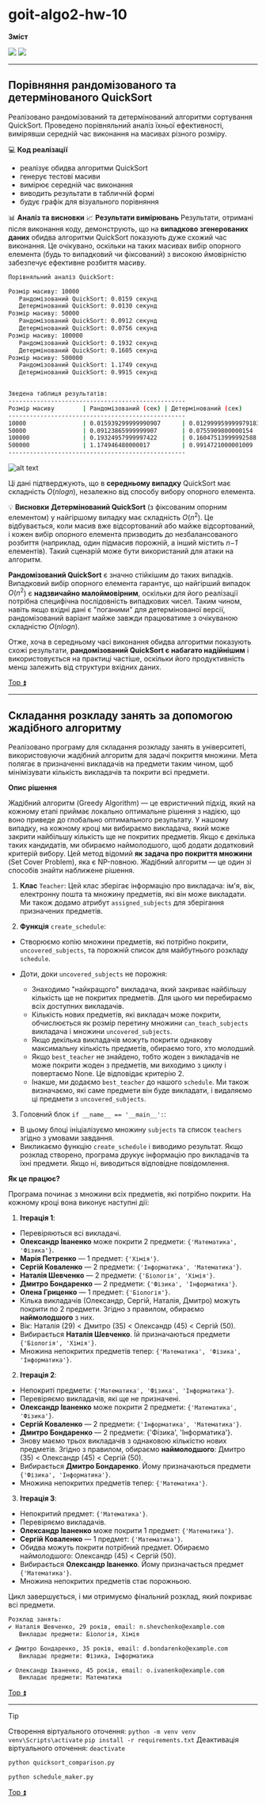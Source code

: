 <a id="top"></a>

# goit-algo2-hw-10

**Зміст**

<a href="#1"><img src="https://img.shields.io/badge/Порівняння рандомізованого та детермінованого QuickSort-512BD4?style=for-the-badge"/></a> <a href="#2"><img src="https://img.shields.io/badge/Складання розкладу занять за допомогою жадібного алгоритму-ECD53F?style=for-the-badge"/></a>

---

<a id="1"></a>

## Порівняння рандомізованого та детермінованого QuickSort

Реалізовано рандомізований та детермінований алгоритми сортування QuickSort. Проведено порівняльний аналіз їхньої ефективності, вимірявши середній час виконання на масивах різного розміру.

💻 **Код реалізації**

- реалізує обидва алгоритми QuickSort
- генерує тестові масиви
- вимірює середній час виконання
- виводить результати в табличній формі
- будує графік для візуального порівняння

📊 **Аналіз та висновки**
📈 **Результати вимірювань**
Результати, отримані після виконання коду, демонструють, що на **випадково згенерованих даних** обидва алгоритми QuickSort показують дуже схожий час виконання. Це очікувано, оскільки на таких масивах вибір опорного елемента (будь то випадковий чи фіксований) з високою ймовірністю забезпечує ефективне розбиття масиву.

```Bash
Порівняльний аналіз QuickSort:

Розмір масиву: 10000
   Рандомізований QuickSort: 0.0159 секунд
   Детермінований QuickSort: 0.0130 секунд
Розмір масиву: 50000
   Рандомізований QuickSort: 0.0912 секунд
   Детермінований QuickSort: 0.0756 секунд
Розмір масиву: 100000
   Рандомізований QuickSort: 0.1932 секунд
   Детермінований QuickSort: 0.1605 секунд
Розмір масиву: 500000
   Рандомізований QuickSort: 1.1749 секунд
   Детермінований QuickSort: 0.9915 секунд


Зведена таблиця результатів:
--------------------------------------------------
Розмір масиву        | Рандомізований (сек) | Детермінований (сек)
--------------------------------------------------
10000                | 0.015939299999990907      | 0.012999959999979183     
50000                | 0.09123865999999907       | 0.0755909800000154       
100000               | 0.19324957999997422       | 0.16047513999992588      
500000               | 1.174946480000017         | 0.9914721000001009       
--------------------------------------------------
```

![alt text](Figure_1.png)

Ці дані підтверджують, що в **середньому випадку** QuickSort має складність $O(n log n)$, незалежно від способу вибору опорного елемента.

💡 **Висновки**
**Детермінований QuickSort** (з фіксованим опорним елементом) у найгіршому випадку має складність $O(n^2$). Це відбувається, коли масив вже відсортований або майже відсортований, і кожен вибір опорного елемента призводить до незбалансованого розбиття (наприклад, один підмасив порожній, а інший містить *n−1* елементів). Такий сценарій може бути використаний для атаки на алгоритм.

**Рандомізований QuickSort** є значно стійкішим до таких випадків. Випадковий вибір опорного елемента гарантує, що найгірший випадок $O(n^2$) є **надзвичайно малоймовірним**, оскільки для його реалізації потрібна специфічна послідовність випадкових чисел. Таким чином, навіть якщо вхідні дані є "поганими" для детермінованої версії, рандомізований варіант майже завжди працюватиме з очікуваною складністю $O(n log n)$.

Отже, хоча в середньому часі виконання обидва алгоритми показують схожі результати, **рандомізований QuickSort є набагато надійнішим** і використовується на практиці частіше, оскільки його продуктивність менш залежить від структури вхідних даних.

[Top :arrow_double_up:](#top)

---

<a id="2"></a>

## Складання розкладу занять за допомогою жадібного алгоритму

Реалізовано програму для складання розкладу занять в університеті, використовуючи жадібний алгоритм для задачі покриття множини. Мета полягає в призначенні викладачів на предмети таким чином, щоб мінімізувати кількість викладачів та покрити всі предмети.

**Опис рішення**

Жадібний алгоритм (Greedy Algorithm) — це евристичний підхід, який на кожному етапі приймає локально оптимальне рішення з надією, що воно приведе до глобально оптимального результату. У нашому випадку, на кожному кроці ми вибираємо викладача, який може закрити найбільшу кількість ще не покритих предметів. Якщо є декілька таких кандидатів, ми обираємо наймолодшого, щоб додати додатковий критерій вибору. Цей метод відомий **як задача про покриття множини** (Set Cover Problem), яка є NP-повною. Жадібний алгоритм — це один зі способів знайти наближене рішення.

1. **Клас** ```Teacher```: Цей клас зберігає інформацію про викладача: ім'я, вік, електронну пошта та множину предметів, які він може викладати. Ми також додамо атрибут ```assigned_subjects``` для зберігання призначених предметів.

2. **Функція** ```create_schedule```:

- Створюємо копію множини предметів, які потрібно покрити, ```uncovered_subjects```, та порожній список для майбутнього розкладу ```schedule```.
- Доти, доки ```uncovered_subjects``` не порожня:

    - Знаходимо "найкращого" викладача, який закриває найбільшу кількість ще не покритих предметів. Для цього ми перебираємо всіх доступних викладачів.
    - Кількість нових предметів, які викладач може покрити, обчислюється як розмір перетину множини ```can_teach_subjects``` викладача і множини ```uncovered_subjects```.
    - Якщо декілька викладачів можуть покрити однакову максимальну кількість предметів, обираємо того, хто молодший.
    - Якщо ```best_teacher``` не знайдено, тобто жоден з викладачів не може покрити жоден з предметів, ми виходимо з циклу і повертаємо None. Це відповідає критерію 2.
    - Інакше, ми додаємо ```best_teacher``` до нашого ```schedule```. Ми також визначаємо, які саме предмети він буде викладати, і видаляємо ці предмети з ```uncovered_subjects```.

3. Головний блок ```if __name__ == '__main__':```:

- В цьому блоці ініціалізуємо множину ```subjects``` та список ```teachers``` згідно з умовами завдання.
- Викликаємо функцію ```create_schedule``` і виводимо результат. Якщо розклад створено, програма друкує інформацію про викладачів та їхні предмети. Якщо ні, виводиться відповідне повідомлення.

**Як це працює?**

Програма починає з множини всіх предметів, які потрібно покрити. На кожному кроці вона виконує наступні дії:

1. **Ітерація 1**:

- Перевіряються всі викладачі.
- **Олександр Іваненко** може покрити 2 предмети: ```{'Математика', 'Фізика'}```.
- **Марія Петренко** — 1 предмет: ```{'Хімія'}```.
- **Сергій Коваленко** — 2 предмети: ```{'Інформатика', 'Математика'}```.
- **Наталія Шевченко** — 2 предмети: ```{'Біологія', 'Хімія'}```.
- **Дмитро Бондаренко** — 2 предмети: ```{'Фізика', 'Інформатика'}```.
- **Олена Гриценко** — 1 предмет: ```{'Біологія'}```.
- Кілька викладачів (Олександр, Сергій, Наталія, Дмитро) можуть покрити по 2 предмети. Згідно з правилом, обираємо **наймолодшого** з них.
- Вік: Наталія (29) < Дмитро (35) < Олександр (45) < Сергій (50).
- Вибирається **Наталія Шевченко**. Їй призначаються предмети ```{'Біологія', 'Хімія'}```.
- Множина непокритих предметів тепер: ```{'Математика', 'Фізика', 'Інформатика'}```.

2. **Ітерація 2**:

- Непокриті предмети: ```{'Математика', 'Фізика', 'Інформатика'}```.
- Перевіряємо викладачів, які ще не призначені.
- **Олександр Іваненко** може покрити 2 предмети: ```{'Математика', 'Фізика'}```.
- **Сергій Коваленко** — 2 предмети: ```{'Інформатика', 'Математика'}```.
- **Дмитро Бондаренко** — 2 предмети: {'Фізика', 'Інформатика'}.
- Знову маємо трьох викладачів з однаковою кількістю нових предметів. Згідно з правилом, обираємо **наймолодшого**: Дмитро (35) < Олександр (45) < Сергій (50).
- Вибирається **Дмитро Бондаренко**. Йому призначаються предмети ```{'Фізика', 'Інформатика'}```.
- Множина непокритих предметів тепер: ```{'Математика'}```.

3. **Ітерація 3**:

- Непокритий предмет: ```{'Математика'}```.
- Перевіряємо викладачів.
- **Олександр Іваненко** може покрити 1 предмет: ```{'Математика'}```.
- **Сергій Коваленко** — 1 предмет: ```{'Математика'}```.
- Обидва можуть покрити потрібний предмет. Обираємо наймолодшого: Олександр (45) < Сергій (50).
- Вибирається **Олександр Іваненко**. Йому призначається предмет ```{'Математика'}```.
- Множина непокритих предметів стає порожньою.

Цикл завершується, і ми отримуємо фінальний розклад, який покриває всі предмети.

```Bash
Розклад занять:
✔️ Наталія Шевченко, 29 років, email: n.shevchenko@example.com
   Викладає предмети: Біологія, Хімія

✔️ Дмитро Бондаренко, 35 років, email: d.bondarenko@example.com
   Викладає предмети: Фізика, Інформатика

✔️ Олександр Іваненко, 45 років, email: o.ivanenko@example.com
   Викладає предмети: Математика
```

[Top :arrow_double_up:](#top)

---

>[!tip]
>Створення віртуального оточення:
>```python -m venv venv```
>```venv\Scripts\activate```
>```pip install -r requirements.txt```
>Деактивація віртуального оточення:
>```deactivate```

```Bash
python quicksort_comparison.py
```

```Bash
python schedule_maker.py
```

[Top :arrow_double_up:](#top)